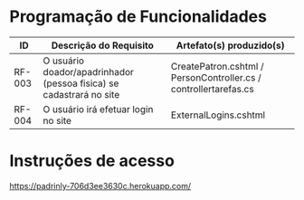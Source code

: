 # Programação de Funcionalidades


|ID    | Descrição do Requisito  | Artefato(s) produzido(s) |
|------|-----------------------------------------|----|
|RF-003| O usuário doador/apadrinhador (pessoa fisica) se cadastrará no site | CreatePatron.cshtml / PersonController.cs / controllertarefas.cs | 
|RF-004| O usuário irá efetuar login no site   | ExternalLogins.cshtml  |

# Instruções de acesso
https://padrinly-706d3ee3630c.herokuapp.com/


